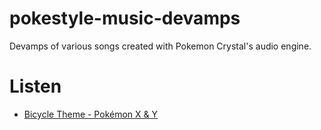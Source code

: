 # pokestyle-music-devamps
Devamps of various songs created with Pokemon Crystal's audio engine.

# Listen
* [Bicycle Theme - Pokémon X & Y](https://soundcloud.com/huderlem/kalos-bicycle-theme-devamp)
